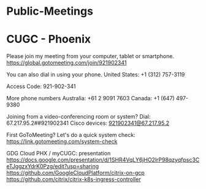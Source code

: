 # Public-Meetings

# CUGC - Phoenix

Please join my meeting from your computer, tablet or smartphone.
https://global.gotomeeting.com/join/921902341

You can also dial in using your phone.
United States: +1 (312) 757-3119

Access Code: 921-902-341

More phone numbers
Australia: +61 2 9091 7603
Canada: +1 (647) 497-9380

Joining from a video-conferencing room or system?
Dial: 67.217.95.2##921902341
Cisco devices: 921902341@67.217.95.2

First GoToMeeting? Let's do a quick system check: https://link.gotomeeting.com/system-check


GDG Cloud PHX / myCUGC: presentation https://docs.google.com/presentation/d/1SHR4VqLY6jHO2lrP98qzyqfpsc3CeTJggzxYdrK0Pzg/edit?usp=sharing
https://github.com/GoogleCloudPlatform/citrix-on-gcp
https://github.com/citrix/citrix-k8s-ingress-controller
